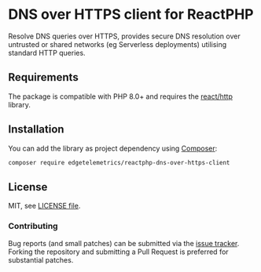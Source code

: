 # DNS over HTTPS client for ReactPHP

Resolve DNS queries over HTTPS, provides secure DNS resolution over untrusted or shared networks (eg Serverless deployments) utilising standard HTTP queries.

## Requirements

The package is compatible with PHP 8.0+ and requires the [react/http](https://github.com/reactphp/http) library.

## Installation

You can add the library as project dependency using [Composer](https://getcomposer.org/):

```sh
composer require edgetelemetrics/reactphp-dns-over-https-client
```

## License

MIT, see [LICENSE file](LICENSE).

### Contributing

Bug reports (and small patches) can be submitted via the [issue tracker](https://github.com/lucasnetau/reactphp-dns-over-https-client/issues). Forking the repository and submitting a Pull Request is preferred for substantial patches.
